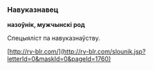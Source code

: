 ### Навуказнавец
**назоўнік, мужчынскі род**

Спецыяліст па навуказнаўству.

<a rel="author">[http://rv-blr.com/](http://rv-blr.com/slounik.jsp?letterId=0&maskId=0&pageId=1760)</a>
